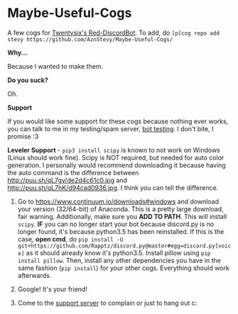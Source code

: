 # Maybe-Useful-Cogs
A few cogs for [Twentysix's Red-DiscordBot](https://github.com/Twentysix26/Red-DiscordBot).
To add, do `[p]cog repo add stevy https://github.com/AznStevy/Maybe-Useful-Cogs/`

**Why...** 

Because I wanted to make them.

**Do you suck?** 

Oh.

**Support** 

If you would like some support for these cogs because nothing ever works, you can talk to me in my testing/spam server, [bot testing](https://discord.gg/T5HHf7k). I don't bite, I promise :3

__Leveler Support__ - `pip3 install scipy` is known to not work on Windows (Linux should work fine). Scipy is NOT required, but needed for auto color generation. I personally would recommend downloading it because having the auto command is the difference between http://puu.sh/qL7gy/de2d4c61c0.jpg and http://puu.sh/qL7hK/d94cad0936.jpg. I think you can tell the difference.

1) Go to https://www.continuum.io/downloads#windows and download your version (32/64-bit) of Anaconda. This is a pretty large download, fair warning. Additionally, make sure you **ADD TO PATH**. This will install `scipy`. **IF** you can no longer start your bot because discord.py is no longer found, it's because python3.5 has been reinstalled. If this is the case, **open cmd**, do `pip install -U git+https://github.com/Rapptz/discord.py@master#egg=discord.py[voice]` as it should already know it's python3.5. Install pillow using `pip install pillow`. Then, install any other dependencies you have in the same fashion (`pip install`) for your other cogs. Everything should work afterwards.

2) Google! It's your friend!

3) Come to the [support server](https://discord.gg/T5HHf7k) to complain or just to hang out c:
